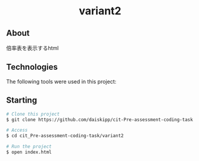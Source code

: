 <h1 align="center">variant2</h1>

## About ##

倍率表を表示するhtml

## Technologies ##

The following tools were used in this project:

## Starting ##

```bash
# Clone this project
$ git clone https://github.com/daiskipp/cit-Pre-assessment-coding-task

# Access
$ cd cit_Pre-assessment-coding-task/variant2

# Run the project
$ open index.html 


